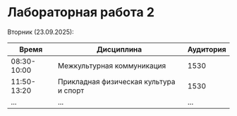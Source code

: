 # Лабораторная работа 2
  Вторник (23.09.2025):
  
  | Время       | Дисциплина                            | Аудитория |
  | ----------- | ------------------------------------- | -------- |
  | 08:30-10:00 | Межкультурная коммуникация            | 1530      |
  | 11:50-13:20 | Прикладная физическая культура и спорт| 1530      |
  | ...         | ...                        | ...      |
